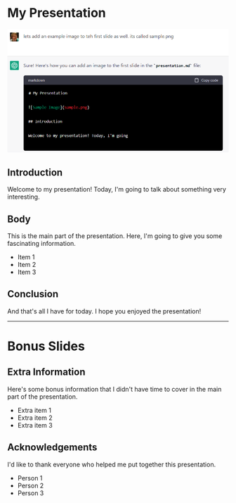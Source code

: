 # My Presentation

![Sample Image](sample.png)

## Introduction

Welcome to my presentation! Today, I'm going to talk about something very interesting.

## Body

This is the main part of the presentation. Here, I'm going to give you some fascinating information.

- Item 1
- Item 2
- Item 3

## Conclusion

And that's all I have for today. I hope you enjoyed the presentation!

---

# Bonus Slides

## Extra Information

Here's some bonus information that I didn't have time to cover in the main part of the presentation.

- Extra item 1
- Extra item 2
- Extra item 3

## Acknowledgements

I'd like to thank everyone who helped me put together this presentation.

- Person 1
- Person 2
- Person 3
